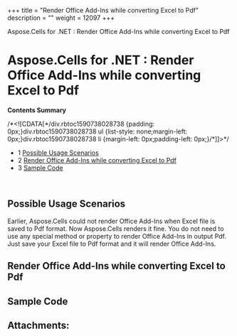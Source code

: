 +++
title = "Render Office Add-Ins while converting Excel to Pdf" 
description = "" 
weight = 12097 
+++

Aspose.Cells for .NET : Render Office Add-Ins while converting Excel to Pdf  

# Aspose.Cells for .NET : Render Office Add-Ins while converting Excel to Pdf


**Contents Summary**

/\*<!\[CDATA\[\*/div.rbtoc1590738028738 {padding: 0px;}div.rbtoc1590738028738 ul {list-style: none;margin-left: 0px;}div.rbtoc1590738028738 li {margin-left: 0px;padding-left: 0px;}/\*\]\]>\*/

*   1 [Possible Usage Scenarios](#RenderOfficeAdd-InswhileconvertingExceltoPdf-PossibleUsageScenarios)
*   2 [Render Office Add-Ins while converting Excel to Pdf](#RenderOfficeAdd-InswhileconvertingExceltoPdf-RenderOfficeAdd-InswhileconvertingExceltoPdf)
*   3 [Sample Code](#RenderOfficeAdd-InswhileconvertingExceltoPdf-SampleCode)

 

## Possible Usage Scenarios

Earlier, Aspose.Cells could not render Office Add-Ins when Excel file is saved to Pdf format. Now Aspose.Cells renders it fine. You do not need to use any special method or property to render Office Add-Ins in output Pdf. Just save your Excel file to Pdf format and it will render Office Add-Ins.

## Render Office Add-Ins while converting Excel to Pdf


## Sample Code

## Attachments:


